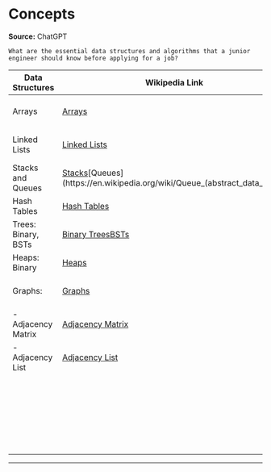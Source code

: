 # Concepts

**Source:** ChatGPT

```text
What are the essential data structures and algorithms that a junior engineer should know before applying for a job?
```

| Data Structures         | Wikipedia Link                                                                                                                            | Algorithms                     | Wikipedia Link                                                               |
|-------------------------|-------------------------------------------------------------------------------------------------------------------------------------------|--------------------------------|------------------------------------------------------------------------------|
| Arrays                  | [Arrays](https://en.wikipedia.org/wiki/Array_data_structure)                                                                              | Searching: Linear, Binary      | [Searching Algorithms](https://en.wikipedia.org/wiki/Search_algorithm)       |
| Linked Lists            | [Linked Lists](https://en.wikipedia.org/wiki/Linked_list)                                                                                 | Sorting: Bubble, Selection,    | [Sorting Algorithms](https://en.wikipedia.org/wiki/Sorting_algorithm)        |
| Stacks and Queues       | [Stacks](https://en.wikipedia.org/wiki/Stack_(abstract_data_type))[Queues](https://en.wikipedia.org/wiki/Queue_(abstract_data_type))      | Insertion, Merge, Quick        | [Sorting Algorithms](https://en.wikipedia.org/wiki/Sorting_algorithm)        |
| Hash Tables             | [Hash Tables](https://en.wikipedia.org/wiki/Hash_table)                                                                                   | Recursion                      | [Recursion](https://en.wikipedia.org/wiki/Recursion)                         |
| Trees: Binary, BSTs     | [Binary Trees](https://en.wikipedia.org/wiki/Binary_tree)[BSTs](https://en.wikipedia.org/wiki/Binary_search_tree)                         | Greedy Algorithms              | [Greedy Algorithms](https://en.wikipedia.org/wiki/Greedy_algorithm)          |
| Heaps: Binary           | [Heaps](https://en.wikipedia.org/wiki/Heap_(data_structure))                                                                              | Dynamic Programming            | [Dynamic Programming](https://en.wikipedia.org/wiki/Dynamic_programming)     |
| Graphs:                 | [Graphs](https://en.wikipedia.org/wiki/Graph_(discrete_mathematics))                                                                      | Graph Traversal: BFS, DFS      | [Graph Traversal](https://en.wikipedia.org/wiki/Graph_traversal)             |
| - Adjacency Matrix      | [Adjacency Matrix](https://en.wikipedia.org/wiki/Adjacency_matrix)                                                                        | Shortest Path: Dijkstra's      | [Dijkstra's Algorithm](https://en.wikipedia.org/wiki/Dijkstra%27s_algorithm) |
| - Adjacency List        | [Adjacency List](https://en.wikipedia.org/wiki/Adjacency_list)                                                                            | Minimum Spanning Tree: Kruskal | [Kruskal's Algorithm](https://en.wikipedia.org/wiki/Kruskal%27s_algorithm)   |
|                         |                                                                                                                                           | Hashing: Basic Hash Functions  | [Hash Function](https://en.wikipedia.org/wiki/Hash_function)                 |
|                         |                                                                                                                                           | String Manipulation            | [String Manipulation](https://en.wikipedia.org/wiki/String_operations)       |
|                         |                                                                                                                                           | Bit Manipulation               | [Bit Manipulation](https://en.wikipedia.org/wiki/Bit_manipulation)           |

___
